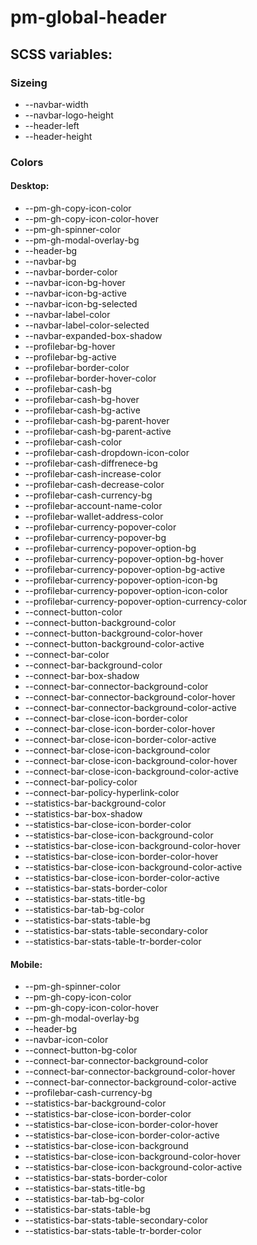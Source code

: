 # pm-global-header

## SCSS variables:

### Sizeing

- --navbar-width
- --navbar-logo-height
- --header-left
- --header-height

### Colors

#### Desktop:

- --pm-gh-copy-icon-color
- --pm-gh-copy-icon-color-hover
- --pm-gh-spinner-color
- --pm-gh-modal-overlay-bg
- --header-bg
- --navbar-bg
- --navbar-border-color
- --navbar-icon-bg-hover
- --navbar-icon-bg-active
- --navbar-icon-bg-selected
- --navbar-label-color
- --navbar-label-color-selected
- --navbar-expanded-box-shadow
- --profilebar-bg-hover
- --profilebar-bg-active
- --profilebar-border-color
- --profilebar-border-hover-color
- --profilebar-cash-bg
- --profilebar-cash-bg-hover
- --profilebar-cash-bg-active
- --profilebar-cash-bg-parent-hover
- --profilebar-cash-bg-parent-active
- --profilebar-cash-color
- --profilebar-cash-dropdown-icon-color
- --profilebar-cash-diffrenece-bg
- --profilebar-cash-increase-color
- --profilebar-cash-decrease-color
- --profilebar-cash-currency-bg
- --profilebar-account-name-color
- --profilebar-wallet-address-color
- --profilebar-currency-popover-color
- --profilebar-currency-popover-bg
- --profilebar-currency-popover-option-bg
- --profilebar-currency-popover-option-bg-hover
- --profilebar-currency-popover-option-bg-active
- --profilebar-currency-popover-option-icon-bg
- --profilebar-currency-popover-option-icon-color
- --profilebar-currency-popover-option-currency-color
- --connect-button-color
- --connect-button-background-color
- --connect-button-background-color-hover
- --connect-button-background-color-active
- --connect-bar-color
- --connect-bar-background-color
- --connect-bar-box-shadow
- --connect-bar-connector-background-color
- --connect-bar-connector-background-color-hover
- --connect-bar-connector-background-color-active
- --connect-bar-close-icon-border-color
- --connect-bar-close-icon-border-color-hover
- --connect-bar-close-icon-border-color-active
- --connect-bar-close-icon-background-color
- --connect-bar-close-icon-background-color-hover
- --connect-bar-close-icon-background-color-active
- --connect-bar-policy-color
- --connect-bar-policy-hyperlink-color
- --statistics-bar-background-color
- --statistics-bar-box-shadow
- --statistics-bar-close-icon-border-color
- --statistics-bar-close-icon-background-color
- --statistics-bar-close-icon-background-color-hover
- --statistics-bar-close-icon-border-color-hover
- --statistics-bar-close-icon-background-color-active
- --statistics-bar-close-icon-border-color-active
- --statistics-bar-stats-border-color
- --statistics-bar-stats-title-bg
- --statistics-bar-tab-bg-color
- --statistics-bar-stats-table-bg
- --statistics-bar-stats-table-secondary-color
- --statistics-bar-stats-table-tr-border-color

#### Mobile:

- --pm-gh-spinner-color
- --pm-gh-copy-icon-color
- --pm-gh-copy-icon-color-hover
- --pm-gh-modal-overlay-bg
- --header-bg
- --navbar-icon-color
- --connect-button-bg-color
- --connect-bar-connector-background-color
- --connect-bar-connector-background-color-hover
- --connect-bar-connector-background-color-active
- --profilebar-cash-currency-bg
- --statistics-bar-background-color
- --statistics-bar-close-icon-border-color
- --statistics-bar-close-icon-border-color-hover
- --statistics-bar-close-icon-border-color-active
- --statistics-bar-close-icon-background
- --statistics-bar-close-icon-background-color-hover
- --statistics-bar-close-icon-background-color-active
- --statistics-bar-stats-border-color
- --statistics-bar-stats-title-bg
- --statistics-bar-tab-bg-color
- --statistics-bar-stats-table-bg
- --statistics-bar-stats-table-secondary-color
- --statistics-bar-stats-table-tr-border-color